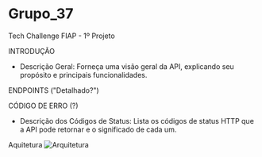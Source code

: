 # Grupo_37
Tech Challenge FIAP - 1º Projeto


INTRODUÇÃO
  - Descrição Geral: Forneça uma visão geral da API, explicando seu propósito e principais funcionalidades.

ENDPOINTS ("Detalhado?")

CÓDIGO DE ERRO (?)
- Descrição dos Códigos de Status: Lista os códigos de status HTTP que a API pode retornar e o significado de cada um.

Aquitetura
![Arquitetura](https://github.com/DiangelisF/Grupo_37/assets/170565693/4db6bbe1-328e-4529-a7aa-e5355af6fe0c)




